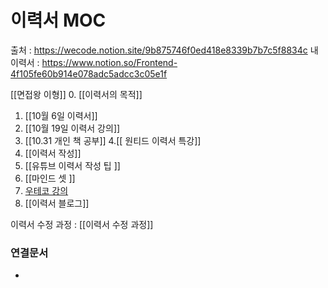 # 이력서 MOC
출처 : https://wecode.notion.site/9b875746f0ed418e8339b7b7c5f8834c
내 이력서 : https://www.notion.so/Frontend-4f105fe60b914e078adc5adcc3c05e1f

[[면접왕 이형]]
0. [[이력서의 목적]]
1. [[10월 6일 이력서]]
2. [[10월 19일 이력서 강의]]
3. [[10.31 개인 책 공부]]
4.[[ 원티드 이력서 특강]]
5. [[이력서 작성]]
6. [[유튜브 이력서 작성 팁 ]]
7. [[마인드 셋 ]]
8. [우테코 강의](https://www.wanted.co.kr/events/vod/talk82)
9. [[이력서 블로그]]


이력서 수정 과정 : [[이력서 수정 과정]]



### 연결문서
- 
